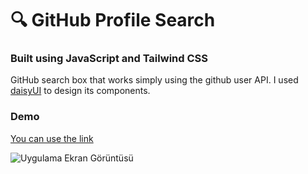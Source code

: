 # 🔍 GitHub  Profile Search


### Built using JavaScript and Tailwind CSS 
GitHub  search box that works simply using the github user API. I used <a href="https://daisyui.com/" target="_blank">daisyUI</a> to design its components.</p>


### Demo
[You can use the link](https://github-profile-searches.netlify.app/)

![Uygulama Ekran Görüntüsü](https://i.hizliresim.com/c5st9dt.gif)


  
